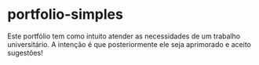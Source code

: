 # portfolio-simples
Este portfólio tem como intuito atender as necessidades de um trabalho universitário. A intenção é que posteriormente ele seja aprimorado e aceito sugestões!
